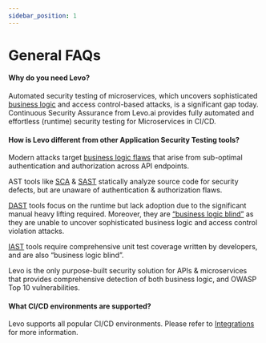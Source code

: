 ```yaml
---
sidebar_position: 1
---
```


# General FAQs

#### Why do you need Levo?
Automated security testing of microservices, which uncovers sophisticated [business logic][biz-logic-flaws] and access control-based attacks, is a significant gap today. Continuous Security Assurance from Levo.ai provides fully automated and effortless (runtime) security testing for Microservices in CI/CD.

#### How is Levo different from other Application Security Testing tools?

Modern attacks target [business logic flaws][biz-logic-flaws] that arise from sub-optimal authentication and authorization across API endpoints.

AST tools like [SCA][sca] & [SAST][sast] statically analyze source code for security defects, but are unaware of authentication & authorization flaws.

[DAST][dast] tools focus on the runtime but lack adoption due to the significant manual heavy lifting required. Moreover, they are [“business logic blind”][biz-logic-flaws-tests] as they are unable to uncover sophisticated business logic and access control violation attacks.

[IAST][iast] tools require comprehensive unit test coverage written by developers, and are also “business logic blind”.

Levo is the only purpose-built security solution for APIs & microservices that provides comprehensive detection of both business logic, and OWASP Top 10 vulnerabilities.

#### What CI/CD environments are supported?
Levo supports all popular CI/CD environments. Please refer to [Integrations](/integrations/integrations.md) for more information.


[biz-logic-flaws]: https://www.hackerone.com/company-news/rise-idor
[biz-logic-flaws-tests]: https://engineeringblog.yelp.com/2020/01/automated-idor-discovery-through-stateful-swagger-fuzzing.html
[sca]: https://www.synopsys.com/glossary/what-is-software-composition-analysis.html
[sast]: https://www.microfocus.com/en-us/what-is/sast
[dast]: https://www.microfocus.com/en-us/what-is/dast
[iast]: https://snyk.io/learn/application-security/iast-interactive-application-security-testing/


